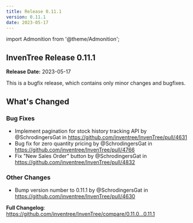 ```yaml
---
title: Release 0.11.1
version: 0.11.1
date: 2023-05-17
---
```


import Admonition from '@theme/Admonition';

## InvenTree Release 0.11.1

**Release Date:** 2023-05-17

<Admonition type='info' title='Bugfix'>
This is a bugfix release, which contains only minor changes and bugfixes.
</Admonition>
<!-- Release notes generated using configuration in .github/release.yml at 0.11.x -->

## What's Changed
### Bug Fixes
* Implement pagination for stock history tracking API by @SchrodingersGat in https://github.com/inventree/InvenTree/pull/4631
* Bug fix for zero quantity pricing by @SchrodingersGat in https://github.com/inventree/InvenTree/pull/4766
* Fix "New Sales Order" button by @SchrodingersGat in https://github.com/inventree/InvenTree/pull/4832
### Other Changes
* Bump version number to 0.11.1 by @SchrodingersGat in https://github.com/inventree/InvenTree/pull/4630


**Full Changelog**: https://github.com/inventree/InvenTree/compare/0.11.0...0.11.1
